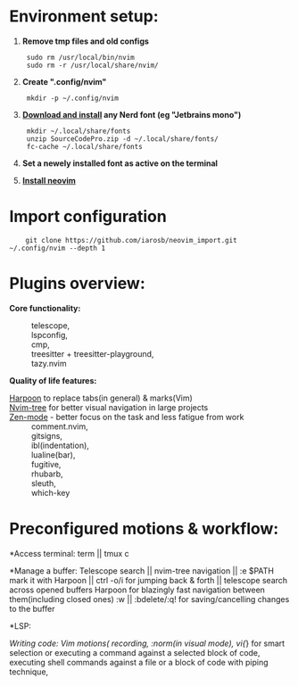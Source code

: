 # Environment setup:

1. **Remove tmp files and old configs** 

        sudo rm /usr/local/bin/nvim
        sudo rm -r /usr/local/share/nvim/

2. **Create ".config/nvim"**

        mkdir -p ~/.config/nvim

3. **[Download and install](https://www.nerdfonts.com/) any Nerd font (eg "Jetbrains mono")**

        mkdir ~/.local/share/fonts
        unzip SourceCodePro.zip -d ~/.local/share/fonts/
        fc-cache ~/.local/share/fonts

4. **Set a newely installed font as active on the terminal**
 
5. [**Install neovim**](https://github.com/neovim/neovim/wiki/Installing-Neovim)

# Import configuration 

        git clone https://github.com/iarosb/neovim_import.git ~/.config/nvim --depth 1

# Plugins overview:   

**Core functionality:**<br>

&nbsp;&nbsp;&nbsp;&nbsp;&nbsp;&nbsp;&nbsp;&nbsp;&nbsp; telescope,<br>
&nbsp;&nbsp;&nbsp;&nbsp;&nbsp;&nbsp;&nbsp;&nbsp;&nbsp; lspconfig,<br>
&nbsp;&nbsp;&nbsp;&nbsp;&nbsp;&nbsp;&nbsp;&nbsp;&nbsp; cmp,<br>
&nbsp;&nbsp;&nbsp;&nbsp;&nbsp;&nbsp;&nbsp;&nbsp;&nbsp; treesitter + treesitter-playground,<br>
&nbsp;&nbsp;&nbsp;&nbsp;&nbsp;&nbsp;&nbsp;&nbsp;&nbsp; tazy.nvim<br>

**Quality of life features:**<br>

[Harpoon](https://github.com/ThePrimeagen/harpoon) to replace tabs(in general) & marks(Vim) <br>
[Nvim-tree](https://github.com/nvim-tree) for better visual navigation in large projects<br>
[Zen-mode](https://github.com/folke/zen-mode.nvim) - better focus on the task and less fatigue from work <br>
&nbsp;&nbsp;&nbsp;&nbsp;&nbsp;&nbsp;&nbsp;&nbsp;&nbsp; comment.nvim,<br>
&nbsp;&nbsp;&nbsp;&nbsp;&nbsp;&nbsp;&nbsp;&nbsp;&nbsp; gitsigns,<br>
&nbsp;&nbsp;&nbsp;&nbsp;&nbsp;&nbsp;&nbsp;&nbsp;&nbsp; ibl(indentation),<br>
&nbsp;&nbsp;&nbsp;&nbsp;&nbsp;&nbsp;&nbsp;&nbsp;&nbsp; lualine(bar),<br>
&nbsp;&nbsp;&nbsp;&nbsp;&nbsp;&nbsp;&nbsp;&nbsp;&nbsp; fugitive,<br>
&nbsp;&nbsp;&nbsp;&nbsp;&nbsp;&nbsp;&nbsp;&nbsp;&nbsp; rhubarb,<br>
&nbsp;&nbsp;&nbsp;&nbsp;&nbsp;&nbsp;&nbsp;&nbsp;&nbsp; sleuth,<br>
&nbsp;&nbsp;&nbsp;&nbsp;&nbsp;&nbsp;&nbsp;&nbsp;&nbsp; which-key<br>

# Preconfigured motions & workflow:

*Access terminal: term   || tmux <C-space>c

*Manage a buffer: 
                Telescope search || nvim-tree navigation || :e $PATH  
                mark it with Harpoon || ctrl -o/i for jumping back & forth || telescope search across opened buffers
                Harpoon for blazingly fast navigation between them(including closed ones) 
                :w || :bdelete/:q! for saving/cancelling changes to the buffer
        
*LSP:

*Writing code:
                Vim motions(
                        recording,
                        :norm(in visual mode),
                        vi{*} for smart selection or executing a command against a selected block of code,   
                        executing shell commands against a file or a block of code with piping technique,
